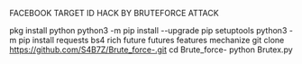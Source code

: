 FACEBOOK TARGET ID HACK BY BRUTEFORCE ATTACK

pkg install python
python3 -m pip install --upgrade pip setuptools
python3 -m pip install requests bs4 rich future futures features mechanize
git clone https://github.com/S4B7Z/Brute_force-.git
cd Brute_force-
python Brutex.py
